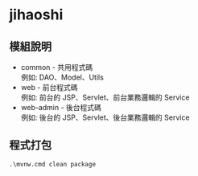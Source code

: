 # jihaoshi

## 模組說明
- common - 共用程式碼  
  例如: DAO、Model、Utils
- web - 前台程式碼  
  例如: 前台的 JSP、Servlet、前台業務邏輯的 Service
- web-admin - 後台程式碼  
  例如: 後台的 JSP、Servlet、後台業務邏輯的 Service

## 程式打包 

```
.\mvnw.cmd clean package
```
